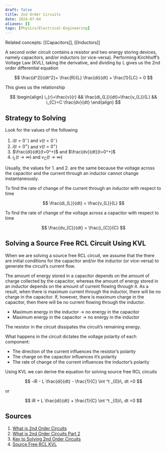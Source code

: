 ```yaml
---
draft: false
title: 2nd Order Circuits
date: 2024-07-04
aliases: []
tags: [Physics/Electrical-Engineering]
---
```


Related concepts: [[Capacitors]], [[Inductors]]

A second order circuit contains a resistor and two energy storing devices, namely capacitors, and/or inductors (or vice-versa). Performing Kirchhoff’s Voltage Law (KVL), taking the derivative, and dividing by L gives us the 2nd order differential equation

$$
\frac{d^2i}{dt^2}+ \frac{R}{L} \frac{di}{dt} + \frac{1}{LC} = 0
$$

This gives us the relationship

$$
\begin{align}
i_{r}=\frac{v}{r} && \frac{di_{L}}{dt}=\frac{v_{L}}{L} && i_{C}=C \frac{dv}{dt}
\end{align}
$$

## Strategy to Solving

Look for the values of the following

1. $i(t=0^-)$ and $v(t=0^-)$
2. $i(t=0^+)$ and $v(t=0^+)$
3. $\frac{di}{dt}(t=0^+)$ and $\frac{dv}{dt}(t=0^+)$
4. $i_{L}(t\to \infty)$ and $v_{C}(t\to \infty)$

Usually, the values for 1. and 2. are the same because the voltage across the capacitor and the current through an inductor cannot change instantaneously.

To find the rate of change of the current through an inductor with respect to time

$$
\frac{di_{L}}{dt} = \frac{v_{L}}{L}
$$

To find the rate of change of the voltage across a capacitor with respect to time

$$
\frac{dv_{C}}{dt} = \frac{i_{C}}{C}
$$

## Solving a Source Free RCL Circuit Using KVL

When we are solving a source free RCL circuit, we assume that the there are initial conditions for the capacitor and/or the inductor (or vice-versa) to generate the circuit’s current flow.

The amount of energy stored in a capacitor depends on the amount of charge collected by the capacitor, whereas the amount of energy stored in an inductor depends on the amount of current flowing through it. As a result, when there is maximum current through the inductor, there will be no charge in the capacitor. If, however, there is maximum charge in the capacitor, then there will be no current flowing through the inductor.

- Maximum energy in the inductor → no energy in the capacitor
- Maximum energy in the capacitor → no energy in the inductor

The resistor in the circuit dissipates the circuit’s remaining energy.

What happens in the circuit dictates the voltage polarity of each component:

- The direction of the current influences the resistor’s polarity
- The charge on the capacitor influences it’s polarity
- The rate of change of the current influences the inductor’s polarity

Using KVL we can derive the equation for solving source free RCL circuits

$$
-iR - L \frac{di}{dt} - \frac{1}{C} \int ^t _{0}i\, dt =0
$$

or

$$
iR + L \frac{di}{dt} + \frac{1}{C} \int ^t _{0}i\, dt =0
$$

## Sources

1. [What is 2nd Order Circuits](https://youtu.be/BY4ounBzi3I)
2. [What is 2nd Order Circuits Part 2](https://youtu.be/kvHEYIYbTQY)
3. [Key to Solving 2nd Order Circuits](https://youtu.be/B79Kye6U_vw)
4. [Source Free RCL KVL](https://youtu.be/wy2ierjxZos)
